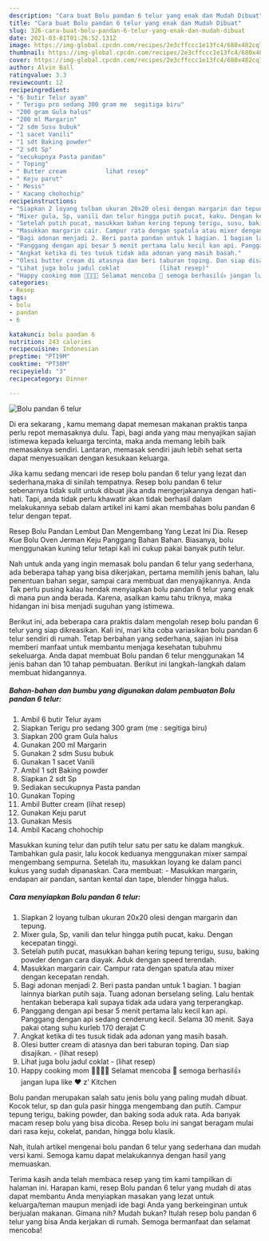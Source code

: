 ```yaml
---
description: "Cara buat Bolu pandan 6 telur yang enak dan Mudah Dibuat"
title: "Cara buat Bolu pandan 6 telur yang enak dan Mudah Dibuat"
slug: 326-cara-buat-bolu-pandan-6-telur-yang-enak-dan-mudah-dibuat
date: 2021-03-01T01:26:52.131Z
image: https://img-global.cpcdn.com/recipes/2e3cffccc1e13fc4/680x482cq70/bolu-pandan-6-telur-foto-resep-utama.jpg
thumbnail: https://img-global.cpcdn.com/recipes/2e3cffccc1e13fc4/680x482cq70/bolu-pandan-6-telur-foto-resep-utama.jpg
cover: https://img-global.cpcdn.com/recipes/2e3cffccc1e13fc4/680x482cq70/bolu-pandan-6-telur-foto-resep-utama.jpg
author: Alvin Ball
ratingvalue: 3.3
reviewcount: 12
recipeingredient:
- "6 butir Telur ayam"
- " Terigu pro sedang 300 gram me  segitiga biru"
- "200 gram Gula halus"
- "200 ml Margarin"
- "2 sdm Susu bubuk"
- "1 sacet Vanili"
- "1 sdt Baking powder"
- "2 sdt Sp"
- "secukupnya Pasta pandan"
- " Toping"
- " Butter cream           lihat resep"
- " Keju parut"
- " Mesis"
- " Kacang chohochip"
recipeinstructions:
- "Siapkan 2 loyang tulban ukuran 20x20 olesi dengan margarin dan tepung."
- "Mixer gula, Sp, vanili dan telur hingga putih pucat, kaku. Dengan kecepatan tinggi."
- "Setelah putih pucat, masukkan bahan kering tepung terigu, susu, baking powder dengan cara diayak. Aduk dengan speed terendah."
- "Masukkan margarin cair. Campur rata dengan spatula atau mixer dengan kecepatan rendah."
- "Bagi adonan menjadi 2. Beri pasta pandan untuk 1 bagian. 1 bagian lainnya biarkan putih saja. Tuang adonan berselang seling. Lalu hentak hentakan beberapa kali supaya tidak ada udara yang terperangkap."
- "Panggang dengan api besar 5 menit pertama lalu kecil kan api. Panggang dengan api sedang cenderung kecil. Selama 30 menit. Saya pakai otang suhu kurleb 170 derajat C"
- "Angkat ketika di tes tusuk tidak ada adonan yang masih basah."
- "Olesi butter cream di atasnya dan beri taburan toping. Dan siap disajikan.           (lihat resep)"
- "Lihat juga bolu jadul coklat           (lihat resep)"
- "Happy cooking mom 👩‍🍳👨‍🍳 Selamat mencoba 💪 semoga berhasil👍 jangan lupa like ❤️ z&#39; Kitchen"
categories:
- Resep
tags:
- bolu
- pandan
- 6

katakunci: bolu pandan 6 
nutrition: 243 calories
recipecuisine: Indonesian
preptime: "PT19M"
cooktime: "PT38M"
recipeyield: "3"
recipecategory: Dinner

---
```



![Bolu pandan 6 telur](https://img-global.cpcdn.com/recipes/2e3cffccc1e13fc4/680x482cq70/bolu-pandan-6-telur-foto-resep-utama.jpg)

Di era  sekarang , kamu memang dapat memesan makanan praktis tanpa perlu repot memasaknya dulu. Tapi, bagi anda yang mau menyajikan sajian istimewa kepada keluarga tercinta, maka anda memang lebih baik memasaknya sendiri. Lantaran, memasak sendiri jauh lebih sehat serta dapat menyesuaikan dengan kesukaan keluarga.

Jika kamu sedang mencari ide resep bolu pandan 6 telur yang lezat dan sederhana,maka di sinilah tempatnya. Resep bolu pandan 6 telur  sebenarnya tidak sulit untuk dibuat jika anda mengerjakannya dengan hati-hati. Tapi, anda tidak perlu khawatir akan tidak berhasil dalam melakukannya 
sebab dalam artikel ini kami akan membahas bolu pandan 6 telur dengan tepat.  

Resep Bolu Pandan Lembut Dan Mengembang Yang Lezat Ini Dia. Resep Kue Bolu Oven Jerman Keju Panggang Bahan Bahan. Biasanya, bolu menggunakan kuning telur tetapi kali ini cukup pakai banyak putih telur.

Nah untuk anda yang ingin memasak bolu pandan 6 telur yang sederhana, ada beberapa tahap yang bisa dikerjakan, pertama memilih jenis bahan, lalu penentuan bahan segar, sampai cara membuat dan menyajikannya. Anda Tak perlu pusing kalau hendak menyiapkan bolu pandan 6 telur yang enak di mana pun anda berada. Karena, asalkan kamu  tahu triknya, maka hidangan ini bisa menjadi suguhan yang istimewa.

Berikut ini, ada beberapa cara praktis  dalam mengolah resep bolu pandan 6 telur yang siap dikreasikan. Kali ini, mari kita coba variasikan bolu pandan 6 telur sendiri di rumah. Tetap berbahan yang sederhana, sajian ini bisa memberi manfaat untuk membantu menjaga kesehatan tubuhmu sekeluarga. Anda dapat membuat Bolu pandan 6 telur menggunakan 14 jenis bahan dan 10 tahap pembuatan. Berikut ini langkah-langkah dalam membuat hidangannya.

<!--inarticleads1-->

##### Bahan-bahan dan bumbu yang digunakan dalam pembuatan Bolu pandan 6 telur:

1. Ambil 6 butir Telur ayam
1. Siapkan  Terigu pro sedang 300 gram (me : segitiga biru)
1. Siapkan 200 gram Gula halus
1. Gunakan 200 ml Margarin
1. Gunakan 2 sdm Susu bubuk
1. Gunakan 1 sacet Vanili
1. Ambil 1 sdt Baking powder
1. Siapkan 2 sdt Sp
1. Sediakan secukupnya Pasta pandan
1. Gunakan  Toping
1. Ambil  Butter cream           (lihat resep)
1. Gunakan  Keju parut
1. Gunakan  Mesis
1. Ambil  Kacang chohochip


Masukkan kuning telur dan putih telur satu per satu ke dalam mangkuk. Tambahkan gula pasir, lalu kocok keduanya menggunakan mixer sampai mengembang sempurna. Setelah itu, masukkan loyang ke dalam panci kukus yang sudah dipanaskan. Cara membuat: - Masukkan margarin, endapan air pandan, santan kental dan tape, blender hingga halus. 

<!--inarticleads2-->

##### Cara menyiapkan Bolu pandan 6 telur:

1. Siapkan 2 loyang tulban ukuran 20x20 olesi dengan margarin dan tepung.
1. Mixer gula, Sp, vanili dan telur hingga putih pucat, kaku. Dengan kecepatan tinggi.
1. Setelah putih pucat, masukkan bahan kering tepung terigu, susu, baking powder dengan cara diayak. Aduk dengan speed terendah.
1. Masukkan margarin cair. Campur rata dengan spatula atau mixer dengan kecepatan rendah.
1. Bagi adonan menjadi 2. Beri pasta pandan untuk 1 bagian. 1 bagian lainnya biarkan putih saja. Tuang adonan berselang seling. Lalu hentak hentakan beberapa kali supaya tidak ada udara yang terperangkap.
1. Panggang dengan api besar 5 menit pertama lalu kecil kan api. Panggang dengan api sedang cenderung kecil. Selama 30 menit. Saya pakai otang suhu kurleb 170 derajat C
1. Angkat ketika di tes tusuk tidak ada adonan yang masih basah.
1. Olesi butter cream di atasnya dan beri taburan toping. Dan siap disajikan. -           (lihat resep)
1. Lihat juga bolu jadul coklat -           (lihat resep)
1. Happy cooking mom 👩‍🍳👨‍🍳 Selamat mencoba 💪 semoga berhasil👍 jangan lupa like ❤️ z&#39; Kitchen


Bolu pandan merupakan salah satu jenis bolu yang paling mudah dibuat. Kocok telur, sp dan gula pasir hingga mengembang dan putih. Campur tepung terigu, baking powder, dan baking soda aduk rata. Ada banyak macam resep bolu yang bisa dicoba. Resep bolu ini sangat beragam mulai dari rasa keju, cokelat, pandan, hingga bolu klasik. 

Nah, itulah artikel mengenai  bolu pandan 6 telur  yang sederhana dan mudah versi kami. Semoga kamu dapat melakukannya dengan hasil yang memuaskan. 

Terima kasih anda telah membaca resep yang tim kami tampilkan di halaman ini. Harapan kami, resep  Bolu pandan 6 telur yang mudah di atas dapat membantu Anda menyiapkan masakan yang lezat untuk keluarga/teman maupun menjadi ide bagi Anda yang berkeinginan untuk berjualan makanan. Gimana nih? Mudah bukan? Itulah resep bolu pandan 6 telur yang bisa Anda kerjakan di rumah. Semoga bermanfaat dan selamat mencoba!

